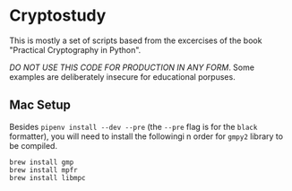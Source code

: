 # Cryptostudy

This is mostly a set of scripts based from the excercises of the book "Practical Cryptography in Python".

*DO NOT USE THIS CODE FOR PRODUCTION IN ANY FORM*. Some examples are deliberately insecure for
educational porpuses.

## Mac Setup

Besides `pipenv install --dev --pre` (the `--pre` flag is for the `black` formatter),
you will need to install the followingi n order for `gmpy2` library to be compiled.

```
brew install gmp
brew install mpfr
brew install libmpc
```